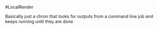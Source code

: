 #LocalRender

Basically just a chron that looks for outputs from a command line job and keeps running until they are done